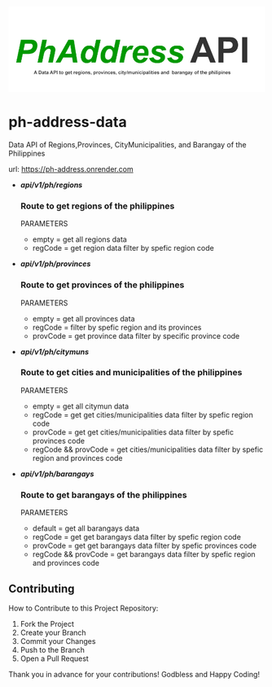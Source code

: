 

![image](images/banner.png)

# ph-address-data
Data API of Regions,Provinces, CityMunicipalities, and Barangay of the Philippines

url: https://ph-address.onrender.com

- _**api/v1/ph/regions**_

  ### Route to get regions of the philippines

  PARAMETERS
    - empty = get all regions data
    - regCode = get region data filter by spefic region code



- _**api/v1/ph/provinces**_

  ### Route to get  provinces of the philippines

  PARAMETERS
    - empty = get all provinces data
    - regCode = filter by spefic region and its provinces
    - provCode = get province data filter by specific province code


- _**api/v1/ph/citymuns**_ 
  
  ### Route to get cities and municipalities of the philippines

  PARAMETERS
    - empty = get all citymun data
    - regCode = get get cities/municipalities data filter by spefic region code
    - provCode = get get cities/municipalities data filter by spefic provinces code
    - regCode && provCode = get cities/municipalities data filter by spefic region and provinces code



- _**api/v1/ph/barangays**_
  
  ### Route to get  barangays  of the philippines

  PARAMETERS
    - default = get all barangays data
    - regCode = get get barangays data filter by spefic region code
    - provCode = get get barangays data filter by spefic provinces code
    - regCode && provCode = get barangays data filter by spefic region and provinces code

    




## Contributing
How to Contribute to this Project Repository:
1. Fork the Project
2. Create your Branch 
3. Commit your Changes 
4. Push to the Branch 
5. Open a Pull Request

Thank you in advance for your contributions! Godbless and Happy Coding! 
